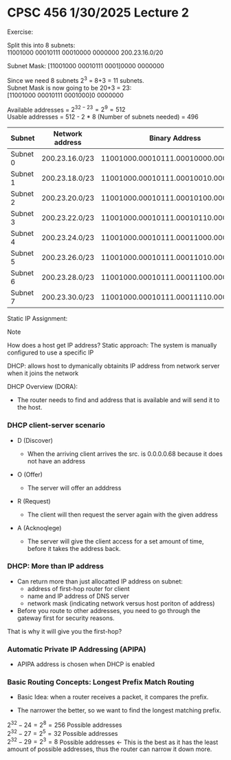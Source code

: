 # CPSC 456 1/30/2025 Lecture 2

Exercise: 

Split this into 8 subnets:  
11001000 00010111 00010000 0000000 200.23.16.0/20  

Subnet Mask:
[11001000 00010111 0001]0000 0000000  

Since we need 8 subnets $`2^3`$ = 8+3 = 11 subnets.  
Subnet Mask is now going to be 20+3 = 23:  
[11001000 00010111 0001000]0 0000000 

Available addresses = $`2^{32-23} = 2^{9} = 512`$   
Usable addresses = 512 - 2 * 8 (Number of subnets needed) = 496

| Subnet | Network address | Binary Address | Available IP Range | Broadcast address |
| -------- | ------- | -------- | ------- | -------- |
| Subnet 0 | 200.23.16.0/23 | 11001000.00010111.00010000.00000000 | 200.23.16.1 - 200.23.17.254 | 200.23.17.255 |
| Subnet 1 | 200.23.18.0/23 | 11001000.00010111.00010010.00000000 | 200.23.18.1 - 200.23.19.254 | 200.23.19.255 |
| Subnet 2 | 200.23.20.0/23 | 11001000.00010111.00010100.00000000 | 200.23.20.1 - 200.23.21.254 | 200.23.21.255 |
| Subnet 3 | 200.23.22.0/23 | 11001000.00010111.00010110.00000000 | 200.23.22.1 - 200.23.23.254 | 200.23.23.255 |
| Subnet 4 | 200.23.24.0/23 | 11001000.00010111.00011000.00000000 | 200.23.24.1 - 200.23.25.254 | 200.23.25.255 |
| Subnet 5 | 200.23.26.0/23 | 11001000.00010111.00011010.00000000 | 200.23.26.1 - 200.23.27.254 | 200.23.27.255 |
| Subnet 6 | 200.23.28.0/23 | 11001000.00010111.00011100.00000000 | 200.23.28.1 - 200.23.29.254 | 200.23.29.255 |
| Subnet 7 | 200.23.30.0/23 | 11001000.00010111.00011110.00000000 | 200.23.30.1 - 200.23.31.254 | 200.23.31.255 |

Static IP Assignment: 

>[!NOTE]
>How does a host get IP address?
> Static approach: The system is manually configured to use a specific IP

DHCP: allows host to dymanically obtainits IP address from network server when it joins the network

DHCP Overview (DORA):
- The router needs to find and address that is available and will send it to the host.

### DHCP client-server scenario

- D (Discover)
  - When the arriving client arrives the src. is 0.0.0.0.68 because it does not have an address

- O (Offer)
  - The server will offer an adddress

- R (Request)
  - The client will then request the server again with the given address

- A (Acknoqlege)
  - The server will give the client access for a set amount of time, before it takes the address back.
 
### DHCP: More than IP address 
- Can return more than just allocatted IP address on subnet:
  - address of first-hop router for client
  - name and IP address of DNS server
  - network mask (indicating network versus host poriton of address)
- Before you route to other addresses, you need to go through the gateway first for security reasons.

That is why it will give you the first-hop?

### Automatic Private IP Addressing (APIPA)

- APIPA address is chosen when DHCP is enabled

### Basic Routing Concepts: Longest Prefix Match Routing

- Basic Idea: when a router receives a packet, it compares the prefix.  

- The narrower the better, so we want to find the longest matching prefix.  

$`2^32 - 24 = 2^8 = 256`$ Possible addresses  
$`2^32 - 27 = 2^5 = 32`$ Possible addresses  
$`2^32 - 29 = 2^3 = 8`$ Possible addresses <- This is the best as it has the least amount of possible addresses, thus the router can narrow it down more.



  
